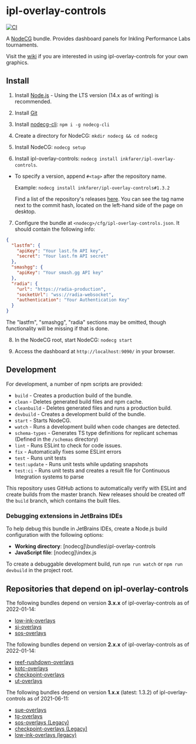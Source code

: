 # ipl-overlay-controls

[![CI](https://github.com/inkfarer/ipl-overlay-controls/actions/workflows/ci.yml/badge.svg)](https://github.com/inkfarer/ipl-overlay-controls/actions/workflows/ci.yml)

A [NodeCG](https://github.com/nodecg/nodecg) bundle. Provides dashboard panels for Inkling Performance Labs tournaments.

Visit the [wiki](https://github.com/inkfarer/ipl-overlay-controls/wiki) if you are interested in using
ipl-overlay-controls for your own graphics.

## Install

1. Install [Node.js](https://nodejs.org/en/) - Using the LTS version (14.x as of writing) is recommended.

2. Install [Git](https://git-scm.com/)

3. Install [nodecg-cli](https://github.com/nodecg/nodecg-cli): `npm i -g nodecg-cli`

4. Create a directory for NodeCG: `mkdir nodecg && cd nodecg`

5. Install NodeCG: `nodecg setup`

6. Install ipl-overlay-controls: `nodecg install inkfarer/ipl-overlay-controls`.

* To specify a version, append `#<tag>` after the repository name.

  Example: `nodecg install inkfarer/ipl-overlay-controls#1.3.2`

  Find a list of the repository's releases [here](https://github.com/inkfarer/ipl-overlay-controls/releases). You can
  see the tag name next to the commit hash, located on the left-hand side of the page on desktop.

7. Configure the bundle at `<nodecg>/cfg/ipl-overlay-controls.json`. It should contain the following info:

```json
{
  "lastfm": {
    "apiKey": "Your last.fm API key",
    "secret": "Your last.fm API secret"
  },
  "smashgg": {
    "apiKey": "Your smash.gg API key"
  },
  "radia": {
    "url": "https://radia-production",
    "socketUrl": "wss://radia-websocket",
    "authentication": "Your Authentication Key"
  }
}
```

The "lastfm", "smashgg", "radia" sections may be omitted, though functionality will be missing if that is done.

8. In the NodeCG root, start NodeCG: `nodecg start`

9. Access the dashboard at `http://localhost:9090/` in your browser.

## Development

For development, a number of npm scripts are provided:

- `build` - Creates a production build of the bundle.
- `clean` - Deletes generated build files and npm cache.
- `cleanbuild` - Deletes generated files and runs a production build.
- `devbuild` - Creates a development build of the bundle.
- `start` - Starts NodeCG.
- `watch` - Runs a development build when code changes are detected.
- `schema-types` - Generates TS type definitions for replicant schemas (Defined in the `/schemas` directory)
- `lint` - Runs ESLint to check for code issues.
- `fix` - Automatically fixes some ESLint errors
- `test` - Runs unit tests
- `test:update` - Runs unit tests while updating snapshots
- `test:ci` - Runs unit tests and creates a result file for Continuous Integration systems to parse

This repository uses GitHub actions to automatically verify with ESLint and create builds from the master branch. 
New releases should be created off the `build` branch, which contains the built files.

### Debugging extensions in JetBrains IDEs

To help debug this bundle in JetBrains IDEs, create a Node.js build configuration with the following options:

- **Working directory**: [nodecg]\bundles\ipl-overlay-controls 
- **JavaScript file**: [nodecg]\index.js 

To create a debuggable development build, run `npm run watch` or `npm run devbuild` in the project root.

## Repositories that depend on ipl-overlay-controls

The following bundles depend on version **3.x.x** of ipl-overlay-controls as of 2022-01-14:

- [low-ink-overlays](https://github.com/inkfarer/low-ink-overlays)
- [sj-overlays](https://github.com/IPLSplatoon/sj-overlays)
- [sos-overlays](https://github.com/inkfarer/sos-overlays)

The following bundles depend on version **2.x.x** of ipl-overlay-controls as of 2022-01-14:

- [reef-rushdown-overlays](https://github.com/IPLSplatoon/reef-rushdown-overlays)
- [kotc-overlays](https://github.com/IPLSplatoon/kotc-overlays)
- [checkpoint-overlays](https://github.com/inkfarer/checkpoint-overlays)
- [ut-overlays](https://github.com/inkfarer/ut-overlays)

The following bundles depend on version **1.x.x** (latest: 1.3.2) of ipl-overlay-controls as of 2021-06-11:

- [sue-overlays](https://github.com/IPLSplatoon/step-up-europe-overlays)
- [tg-overlays](https://github.com/inkfarer/tg-overlays)
- [sos-overlays (Legacy)](https://github.com/inkfarer/sos-overlays/tree/legacy)
- [checkpoint-overlays (Legacy)](https://github.com/inkfarer/checkpoint-overlays)
- [low-ink-overlays (legacy)](https://github.com/inkfarer/low-ink-overlays/tree/legacy)
